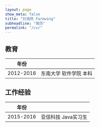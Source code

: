 ```yaml
---
layout: page
show_meta: false
title: "刘浩然 Farewing"
subheadline: "简历"
permalink: "/cv/"
---
```


## 教育

| 年份 |      |
| ---- | ---- |
2012-2016 | 东南大学 软件学院 本科 


## 工作经验

| 年份 |      |
| ---- | ---- |
2015-2016 | 亚信科技 Java实习生 
